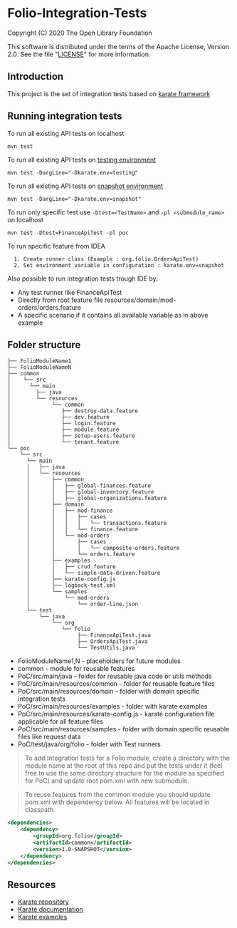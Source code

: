   # Folio-Integration-Tests

Copyright (C) 2020 The Open Library Foundation

This software is distributed under the terms of the Apache License,
Version 2.0. See the file "[LICENSE](LICENSE)" for more information.

## Introduction
This project is the set of integration tests based on [karate framework](https://github.com/intuit/karate)
## Running integration tests

To run all existing API tests on localhost
```
mvn test
```

To run all existing API tests on [testing environment](https://folio-testing-okapi.dev.folio.org:443)
```
mvn test -DargLine="-Dkarate.env=testing"
```

To run all existing API tests on [snapshot environment](https://folio-snapshot-okapi.dev.folio.org:443)
```
mvn test -DargLine="-Dkarate.env=snapshot"
```

To run only specific test use `-Dtest=<TestName>` and `-pl <submodule_name>` on localhost 
```
mvn test -Dtest=FinanceApiTest -pl poc
```

To run specific feature from IDEA
```
  1. Create runner class (Example : org.folio.OrdersApiTest)
  2. Set environment variable in configuration : karate.env=snapshot
```
  


Also possible to run integration tests trough IDE by:
- Any test runner like FinanceApiTest
- Directly from root feature file resources/domain/mod-orders/orders.feature
- A specific scenario if it contains all available variable as in above example

## Folder structure
```
├── FolioModuleName1
├── FolioModuleNameN
├── common
│    └── src
│      └── main
│        ├── java
│        └── resources
│             └── common
│                ├── destroy-data.feature
│                ├── dev.feature
│                ├── login.feature
│                ├── module.feature
│                ├── setup-users.feature
│                └── tenant.feature
└── poc
    └── src
      └── main
      │   ├── java
      │   └── resources
      │       ├── common
      │       │   ├── global-finances.feature
      │       │   ├── global-inventory.feature
      │       │   ├── global-organizations.feature
      │       ├── domain
      │       │   ├── mod-finance
      │       │   │   ├── cases
      │       │   │   │   └── transactions.feature
      │       │   │   └── finance.feature
      │       │   └── mod-orders
      │       │       ├── cases
      │       │       │   └── composite-orders.feature
      │       │       └── orders.feature
      │       ├── examples
      │       │   ├── crud.feature
      │       │   └── simple-data-driven.feature
      │       ├── karate-config.js
      │       ├── logback-test.xml
      │       └── samples
      │           └── mod-orders
      │               └── order-line.json
      └── test
          └── java
              └── org
                 └── folio
                      ├── FinanceApiTest.java
                      ├── OrdersApiTest.java
                      └── TestUtils.java
```
- FolioModuleName1,N - placeholders for future modules
- common - module for reusable features
- PoC/src/main/java - folder for reusable java code or utils methods
- PoC/src/main/resources/common - folder for reusable feature files
- PoC/src/main/resources/domain - folder with domain specific integration tests
- PoC/src/main/resources/examples - folder with karate examples
- PoC/src/main/resources/karate-config.js - karate configuration file applicable for all feature files
- PoC/src/main/resources/samples - folder with domain specific reusable files like request data
- PoC/test/java/org/folio - folder with Test runners 

> To add Integration tests for a Folio module, create a directory with the module name at the root of this repo and put the tests under it (feel free to use the same directory structure for the module as specified for PoC) and update root pom.xml with new submodule.

> To reuse features from the common module you should update pom.xml with dependency below. All features will be located in classpath.
```xml
<dependencies>
    <dependency>
        <groupId>org.folio</groupId>
        <artifactId>common</artifactId>
        <version>1.0-SNAPSHOT</version>
    </dependency>
</dependencies>
```
## Resources
- [Karate repository](https://github.com/intuit/karate)
- [Karate documentation](https://intuit.github.io/karate)
- [Karate examples](https://github.com/intuit/karate/tree/master/karate-demo)
